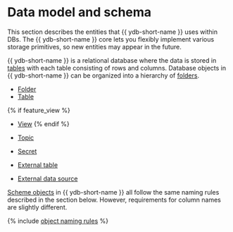 # Data model and schema

This section describes the entities that {{ ydb-short-name }} uses within DBs. The {{ ydb-short-name }} core lets you flexibly implement various storage primitives, so new entities may appear in the future.

{{ ydb-short-name }} is a relational database where the data is stored in [tables](table.md) with each table consisting of rows and columns. Database objects in {{ ydb-short-name }} can be organized into a hierarchy of [folders](dir.md).

* [Folder](dir.md)
* [Table](table.md)

{% if feature_view %}
* [View](view.md)
{% endif %}

* [Topic](../topic.md)
* [Secret](secrets.md)
* [External table](external_table.md)
* [External data source](external_data_source.md)

[Scheme objects](../../concepts/glossary.md#scheme-object) in {{ ydb-short-name }} all follow the same naming rules described in the section below. However, requirements for column names are slightly different.

{% include [object naming rules](./_includes/object-naming-rules.md) %}
